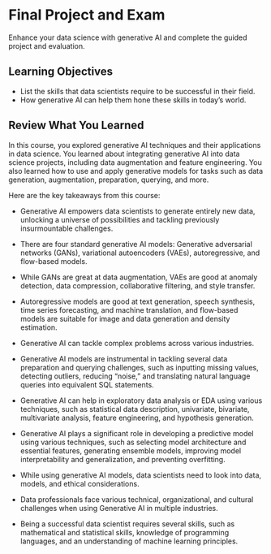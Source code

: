 

# Final Project and Exam 
Enhance your data science with generative AI and complete the guided project and evaluation.

## Learning Objectives
- List the skills that data scientists require to be successful in their field.
- How generative AI can help them hone these skills in today’s world.


## Review What You Learned
In this course, you explored generative AI techniques and their applications in data science. You learned about integrating generative AI into data science projects, including data augmentation and feature engineering. You also learned how to use and apply generative models for tasks such as data generation, augmentation, preparation, querying, and more. 

Here are the key takeaways from this course: 

- Generative AI empowers data scientists to generate entirely new data, unlocking a universe of possibilities and tackling previously insurmountable challenges.

- There are four standard generative AI models: Generative adversarial networks (GANs), variational autoencoders (VAEs), autoregressive, and flow-based models.  

- While GANs are great at data augmentation, VAEs are good at anomaly detection, data compression, collaborative filtering, and style transfer. 

- Autoregressive models are good at text generation, speech synthesis, time series forecasting, and machine translation, and flow-based models are suitable for image and data generation and density estimation.  

- Generative AI can tackle complex problems across various industries. 

- Generative AI models are instrumental in tackling several data preparation and querying challenges, such as inputting missing values, detecting outliers, reducing “noise,” and translating natural language queries into equivalent SQL statements. 

- Generative AI can help in exploratory data analysis or EDA using various techniques, such as statistical data description, univariate, bivariate, multivariate analysis, feature engineering, and hypothesis generation. 

- Generative AI plays a significant role in developing a predictive model using various techniques, such as selecting model architecture and essential features, generating ensemble models, improving model interpretability and generalization, and preventing overfitting.

- While using generative AI models, data scientists need to look into data, models, and ethical considerations.

- Data professionals face various technical, organizational, and cultural challenges when using Generative AI in multiple industries. 

- Being a successful data scientist requires several skills, such as mathematical and statistical skills, knowledge of programming languages, and an understanding of machine learning principles.
